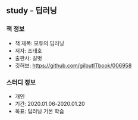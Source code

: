 ## study - 딥러닝
### 책 정보
- 책 제목: 모두의 딥러닝
- 저자: 조태호
- 출판사: 길벗
- 깃허브: https://github.com/gilbutITbook/006958
### 스터디 정보
- 개인
- 기간: 2020.01.06-2020.01.20
- 목표: 딥러닝 기본 학습
